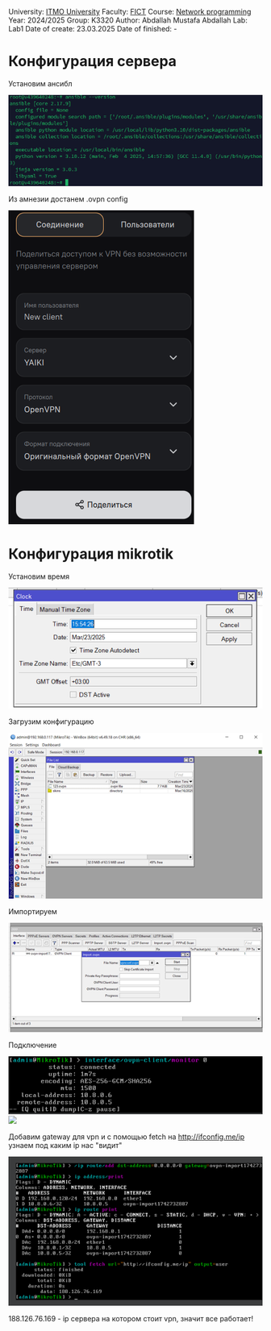 
University: [ITMO University](https://itmo.ru/ru/)
Faculty: [FICT](https://fict.itmo.ru)
Course: [Network programming](https://github.com/itmo-ict-faculty/introduction-in-routing)
Year: 2024/2025
Group: K3320
Author: Abdallah Mustafa Abdallah
Lab: Lab1
Date of create: 23.03.2025
Date of finished: - 


# Конфигурация сервера
Установим ансибл 


![](assets/server.png)

Из амнезии достанем .ovpn config


![](assets/ovpn.png)

# Конфигурация mikrotik
Установим время


![](assets/1.png)

Загрузим конфигурацию


![](assets/upload.png)

Импортируем


![](assets/import.png)

Подключение


![](assets/monitor.png)
![](assets/pring.png)

Добавим gateway для vpn и с помощью fetch на http://ifconfig.me/ip узнаем под каким ip нас "видит" 


![fetch](assets/addgateway.png)

188.126.76.169 - ip сервера на котором стоит vpn, значит все работает!

